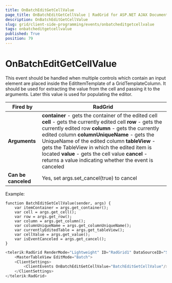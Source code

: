 ```yaml
---
title: OnBatchEditGetCellValue
page_title: OnBatchEditGetCellValue | RadGrid for ASP.NET AJAX Documentation
description: OnBatchEditGetCellValue
slug: grid/client-side-programming/events/onbatcheditgetcellvalue
tags: onbatcheditgetcellvalue
published: True
position: 79
---
```


# OnBatchEditGetCellValue



This event should be handled when multiple controls which contain an input element are placed inside the EditItemTemplate of a GridTemplateColumn. It should be used for extracting the value from the cell and passing it to the arguments. Later this value is used for populating the editor.


|  **Fired by**  | RadGrid |
| ------ | ------ |
| **Arguments** | **container** - gets the container of the edited cell **cell** - gets the currently edited cell **row** - gets the currently edited row **column** - gets the currently edited column **columnUniqueName** - gets the UniqueName of the edited column **tableView** - gets the TableView in which the edited item is located **value** - gets the cell value **cancel** - returns a value indicating whether the event is canceled|
| **Can be canceled** |Yes, set args.set_cancel(true) to cancel|

Example:

````ASP.NET
function BatchEditGetCellValue(sender, args) {
    var itemContainer = args.get_container(); 
    var cell = args.get_cell(); 
    var row = args.get_row();
    var column = args.get_column();
    var columnUniqueName = args.get_columnUniqueName();
    var currentlyEditedTable = args.get_tableView();
    var cellValue = args.get_value();
    var isEventCanceled = args.get_cancel();
}
````



````JavaScript
<telerik:RadGrid RenderMode="Lightweight" ID="RadGrid1" DataSourceID="SqlDataSource1">
    <MasterTableView EditMode="Batch">
    <ClientSettings>
        <ClientEvents OnBatchEditGetCellValue="BatchEditGetCellValue"/>
    </ClientSettings>
</telerik:RadGrid>
````


